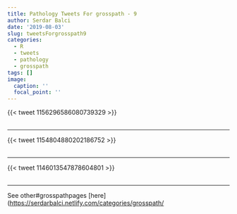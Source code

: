 ```yaml
---
title: Pathology Tweets For grosspath - 9
author: Serdar Balci
date: '2019-08-03'
slug: tweetsForgrosspath9
categories:
  - R
  - tweets
  - pathology
  - grosspath
tags: []
image:
  caption: ''
  focal_point: ''
---
```



{{< tweet 1156296586080739329 >}}
<br>
<br>
<hr>
{{< tweet 1154804880202186752 >}}
<br>
<br>
<hr>
{{< tweet 1146013547878604801 >}}
<br>
<br>
<hr>


See other#grosspathpages [here](https://serdarbalci.netlify.com/categories/grosspath/
